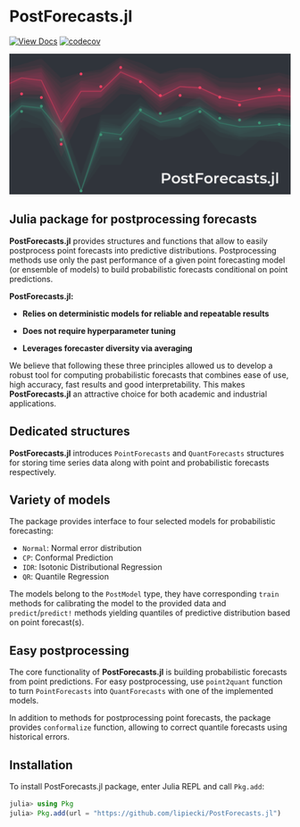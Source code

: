 # PostForecasts.jl
[![View Docs](https://img.shields.io/badge/View-Docs-blue)](https://lipiecki.github.io/PostForecasts.jl/)
[![codecov](https://codecov.io/github/lipiecki/PostForecasts.jl/graph/badge.svg?token=JJDOKDJ30H)](https://codecov.io/github/lipiecki/PostForecasts.jl)

![PostForecasts.jl](https://github.com/lipiecki/PostForecasts.jl/blob/main/docs/src/images/banner.png?raw=true)

## Julia package for postprocessing forecasts
**PostForecasts.jl** provides structures and functions that allow to easily postprocess point forecasts into predictive distributions. Postprocessing methods use only the past performance of a given point forecasting model (or ensemble of models) to build probabilistic forecasts conditional on point predictions.

**PostForecasts.jl:**

- **Relies on deterministic models for reliable and repeatable results**

- **Does not require hyperparameter tuning**

- **Leverages forecaster diversity via averaging**

We believe that following these three principles allowed us to develop a robust tool for computing probabilistic forecasts that combines ease of use, high accuracy, fast results and good interpretability. This makes **PostForecasts.jl** an attractive choice for both academic and industrial applications.

## Dedicated structures
**PostForecasts.jl** introduces `PointForecasts` and `QuantForecasts` structures for storing time series data along with point and probabilistic forecasts respectively.

## Variety of models
The package provides interface to four selected models for probabilistic forecasting:
- `Normal`:  Normal error distribution
- `CP`: Conformal Prediction
- `IDR`: Isotonic Distributional Regression
- `QR`: Quantile Regression

The models belong to the `PostModel` type, they have corresponding `train` methods for calibrating the model to the provided data and `predict`/`predict!` methods yielding quantiles of predictive distribution based on point forecast(s).

## Easy postprocessing
The core functionality of **PostForecasts.jl** is building probabilistic forecasts from point predictions. For easy postprocessing, use `point2quant` function to turn `PointForecasts` into `QuantForecasts` with one of the implemented models.

In addition to methods for postprocessing point forecasts, the package provides `conformalize` function, allowing to correct quantile forecasts using historical errors.

## Installation
To install PostForecasts.jl package, enter Julia REPL and call `Pkg.add`:

```julia
julia> using Pkg
julia> Pkg.add(url = "https://github.com/lipiecki/PostForecasts.jl")
```
